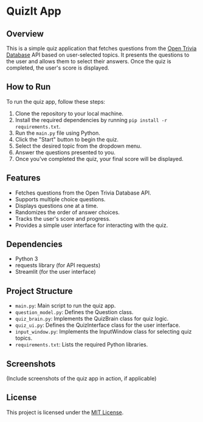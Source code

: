 # QuizIt App

## Overview
This is a simple quiz application that fetches questions from the [Open Trivia Database](https://opentdb.com/) API based on user-selected topics. It presents the questions to the user and allows them to select their answers. Once the quiz is completed, the user's score is displayed.

## How to Run
To run the quiz app, follow these steps:

1. Clone the repository to your local machine.
2. Install the required dependencies by running `pip install -r requirements.txt`.
3. Run the `main.py` file using Python.
4. Click the "Start" button to begin the quiz.
5. Select the desired topic from the dropdown menu.
6. Answer the questions presented to you.
7. Once you've completed the quiz, your final score will be displayed.

## Features
- Fetches questions from the Open Trivia Database API.
- Supports multiple choice questions.
- Displays questions one at a time.
- Randomizes the order of answer choices.
- Tracks the user's score and progress.
- Provides a simple user interface for interacting with the quiz.

## Dependencies
- Python 3
- requests library (for API requests)
- Streamlit (for the user interface)

## Project Structure
- `main.py`: Main script to run the quiz app.
- `question_model.py`: Defines the Question class.
- `quiz_brain.py`: Implements the QuizBrain class for quiz logic.
- `quiz_ui.py`: Defines the QuizInterface class for the user interface.
- `input_window.py`: Implements the InputWindow class for selecting quiz topics.
- `requirements.txt`: Lists the required Python libraries.

## Screenshots
(Include screenshots of the quiz app in action, if applicable)

## License
This project is licensed under the [MIT License](LICENSE).
